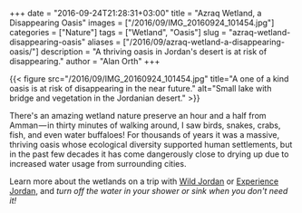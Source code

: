 +++
date = "2016-09-24T21:28:31+03:00"
title = "Azraq Wetland, a Disappearing Oasis"
images = ["/2016/09/IMG_20160924_101454.jpg"]
categories = ["Nature"]
tags = ["Wetland", "Oasis"]
slug = "azraq-wetland-disappearing-oasis"
aliases = ["/2016/09/azraq-wetland-a-disappearing-oasis/"]
description = "A thriving oasis in Jordan's desert is at risk of disappearing."
author = "Alan Orth"
+++

{{< figure src="/2016/09/IMG_20160924_101454.jpg" title="A one of a kind oasis is at risk of disappearing in the near future." alt="Small lake with bridge and vegetation in the Jordanian desert." >}}

There's an amazing wetland nature preserve an hour and a half from Amman — in thirty minutes of walking around, I saw birds, snakes, crabs, fish, and even water buffaloes! For thousands of years it was a massive, thriving oasis whose ecological diversity supported human settlements, but in the past few decades it has come dangerously close to drying up due to increased water usage from surrounding cities.

<!--more-->

Learn more about the wetlands on a trip with [Wild Jordan](http://wildjordan.com/) or [Experience Jordan](http://experiencejordan.com/), and *turn off the water in your shower or sink when you don't need it!*
